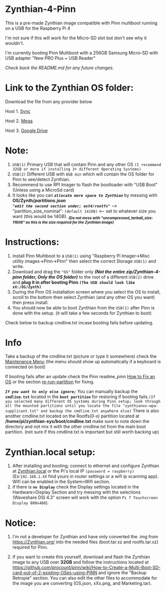 # Zynthian-4-Pinn
This is a pre-made Zynthian image compatible with Pinn multiboot running on a USB for the Raspberry Pi 4

I'm not sure if this will work for the Micro-SD slot but don't see why it wouldn't.

I'm currently booting Pinn Multiboot with a 256GB Samsung Micro-SD with USB adapter "New PRO Plus + USB Reader"

*Check back the README.md for any future changes.*

# **Link to the Zynthian OS folder:**

Download the file from any provider below

Host 1. [Sync](https://ln5.sync.com/dl/2d24fb220/issh3ezf-pdct6b8s-iderb8v6-ud6zyr9z)

Host 2. [Mega](https://mega.nz/file/RN9kUDLK#Z5Z_Jp6yEz1c-FcOvyUdl7DodRu4broVGdOD3zJ_7Qc)

Host 3. [Google Drive](https://drive.google.com/file/d/1a4XwmpCFEhuqFlBqsRf_ayjaNmcC8SSQ/view?usp=sharing)

# **Note:**

1. `USB(1)` Primary USB that will contain Pinn and any other OS `(I recommend 32GB or more if installing 3+ different Operating Systems)`
2. `USB(2)` Different USB with `8GB min` which will contain the OS folder for Pinn to see/detect Zynthian.
3. Recommend to use RPI Imager to flash the bootloader with "USB Boot" (Unless using a MicroSd card)
4. It looks like you can ***`allocate more space to Zynthian`*** by messing with **OS/Zynth/***partitions.json*****                          
***`"edit the second section under; ext4/rootfs"`*** --> "partition_size_nominal": `(default 14108)` <-- set to whatever size you want (this would be 14GB). <sub> ***(Do not mess with "uncompressed_tarball_size: 11608" as this is the size required for the Zynthian image)***<sub> 

# **Instructions:**
1. Install Pinn Multiboot to a `USB(1)` using "Raspberry Pi Imager->Misc utility images->Pinn->Pinn" then select the correct Storage `USB(1)` and write.
2. Download and drag the `"OS"` folder only ***(Not the entire zip/Zynthian-4-pinn folder, Only the OS folder)*** to the root of a different `USB(2)` drive and **plug it in after booting Pinn**.**`(The USB should look like xX:/OS/Zynth)`**
3. During the Pinn OS installation screen where you select the OS to install, scroll to the bottom then select Zynthian (and any other OS you want) then press install.
4. You should now be able to boot Zynthian from the `USB(1)` after Pinn is done with the setup. (it will take a few seconds for Zynthian to boot)

Check below to backup cmdline.txt incase booting fails before updating.

# **Info**
Take a backup of the cmdline.txt (picture or type it somewhere) check the [Maintenance Menu](https://github.com/procount/pinn/blob/master/README_PINN.md#easy-config-file-editor) (the menu should show up automatically if a keyboard is connected on boot)

If booting fails after an update check the Pinn readme_pinn [How to Fix an OS](https://github.com/procount/pinn/blob/master/README_PINN.md#how-to-fix-an-os) or the section [re-run-partition](https://github.com/procount/pinn/blob/master/README_PINN.md#re-run-partition_setupsh) for fixing.

***`If you want to only else ignore;`*** You can manually backup the **`cmdline.txt`** located in the **`boot partition`** for restoring if booting fails.`(If you selected many different OS systems during Pinn setup; look through all the mounted partitions until you locate the file "zynthianos-wpa-supplicant.txt" and backup the cmdline.txt anywhere else)` There is also another cmdline.txt located on the Rootfs(0-x) partition located at **/home/pi/zynthian-sys/boot/cmdline.txt** make sure to note down the directory and not mix it with the other cmdline.txt from the main boot partition. (not sure if this cmdline.txt is important but still worth backing up)

# **Zynthian.local setup:**

1. After installing and booting; connect to ethernet and configure Zynthian at [Zynthian.local](http://zynthian.local) or the Pi's local IP `(password = raspberry)` (Ex:`192.168.1.XX` find yours in router settings or a wifi ip scanning app). Wifi can be enabled in the System>Wifi section.
2. if there is **`no Display`** check the Display settings located in the Hardware>Display Section and try messing with the selections (Waveshare DSI 4.3" screen will work with the option `Pi 7 Touchscreen Display 800x480`).


# **Notice:** 
1. I'm not a developer for Zynthian and have only converted the .img from https://Zynthian.org/ into the needed files (boot.tar.xz and rootfs.tar.xz) required for Pinn.

3. If you want to create this yourself, download and flash the Zynthian image to any USB over **32GB** and follow the instructions located at https://github.com/procount/pinn/wiki/How-to-Create-a-Multi-Boot-SD-card-out-of-2-existing-OSes-using-PINN and ignore the "Backup Retropie" section. You can also edit the other files to accommodate for the image you are converting (OS.json, xXx.png, and Marketing.tar).
